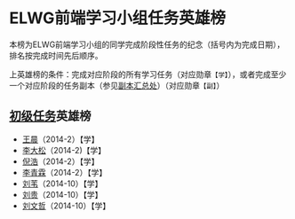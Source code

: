 ELWG前端学习小组任务英雄榜
=====

本榜为ELWG前端学习小组的同学完成阶段性任务的纪念（括号内为完成日期），排名按完成时间先后顺序。

上英雄榜的条件：完成对应阶段的所有学习任务（对应勋章`【学】`），或者完成至少一个对应阶段的任务副本（参见[副本汇总处](https://github.com/ELWG-FE-Study/tasks/blob/master/tasks-boss.md)）（对应勋章`【副】`）

## [初级任务](https://github.com/ELWG-FE-Study/tasks/blob/master/tasks-primary.md)英雄榜

* [王晨](https://github.com/MrHowl)（2014-2）【学】
* [李大松](https://github.com/lidasong)（2014-2)【学】
* [倪浩](https://github.com/nhsprite)（2014-2）【学】
* [李青霖](https://github.com/lihp2014)（2014-2）【学】
* [刘苇](https://github.com/liuweifly)（2014-10）【学】
* [刘贵](https://github.com/liugui)（2014-10）【学】
* [刘文哲](https://github.com/NeoyeElf)（2014-10）【学】
